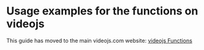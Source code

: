 # Usage examples for the functions on videojs

This guide has moved to the main videojs.com website: [videojs Functions](https://videojs.com/guides/videojs/)
